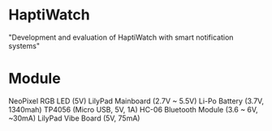 # HaptiWatch
"Development and evaluation of HaptiWatch with smart notification systems"

# Module
NeoPixel RGB LED (5V)
LilyPad Mainboard (2.7V ~ 5.5V)
Li-Po Battery (3.7V, 1340mah)
TP4056 (Micro USB, 5V, 1A)
HC-06 Bluetooth Module (3.6 ~ 6V, ~30mA)
LilyPad Vibe Board (5V, 75mA)
